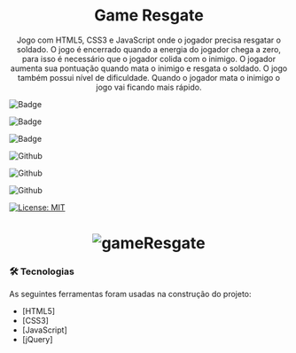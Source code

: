 <h1 align="center">Game Resgate</h1>

<p align="center">Jogo com HTML5, CSS3 e JavaScript onde o jogador precisa resgatar o soldado. O jogo é encerrado quando a energia do jogador chega a zero, para isso é necessário que o jogador colida com o inimigo. O jogador aumenta sua pontuação quando mata o inimigo e resgata o soldado. O jogo também possui nível de dificuldade. Quando o jogador mata o inimigo o jogo vai ficando mais rápido.</p>

![Badge](https://img.shields.io/badge/HTML5-E34F26?style=for-the-badge&logo=html5&logoColor=white")

![Badge](https://img.shields.io/badge/CSS3-1572B6?style=for-the-badge&logo=css3&logoColor=white")

![Badge](https://img.shields.io/badge/JavaScript-323330?style=for-the-badge&logo=javascript&logoColor=F7DF1E")

![Github](https://img.shields.io/github/issues/andersonfpv/gameResgate")

![Github](https://img.shields.io/github/forks/andersonfpv/gameResgate")

![Github](https://img.shields.io/github/stars/andersonfpv/gameResgate")

[![License: MIT](https://img.shields.io/badge/License-MIT-yellow.svg)](https://opensource.org/licenses/MIT)

<h1 align="center">
  <img alt="gameResgate" title="gameResgate" src="./screenshots/gameResgate.gif" />
</h1>

### 🛠 Tecnologias

As seguintes ferramentas foram usadas na construção do projeto:

- [HTML5]
- [CSS3]
- [JavaScript]
- [jQuery]